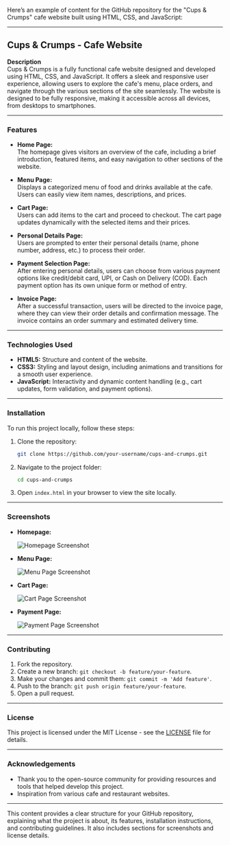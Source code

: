 Here’s an example of content for the GitHub repository for the "Cups & Crumps" cafe website built using HTML, CSS, and JavaScript:

---

## Cups & Crumps - Cafe Website

**Description**  
Cups & Crumps is a fully functional cafe website designed and developed using HTML, CSS, and JavaScript. It offers a sleek and responsive user experience, allowing users to explore the cafe's menu, place orders, and navigate through the various sections of the site seamlessly. The website is designed to be fully responsive, making it accessible across all devices, from desktops to smartphones.

---

### Features

- **Home Page:**  
  The homepage gives visitors an overview of the cafe, including a brief introduction, featured items, and easy navigation to other sections of the website.
  
- **Menu Page:**  
  Displays a categorized menu of food and drinks available at the cafe. Users can easily view item names, descriptions, and prices.

- **Cart Page:**  
  Users can add items to the cart and proceed to checkout. The cart page updates dynamically with the selected items and their prices.

- **Personal Details Page:**  
  Users are prompted to enter their personal details (name, phone number, address, etc.) to process their order.

- **Payment Selection Page:**  
  After entering personal details, users can choose from various payment options like credit/debit card, UPI, or Cash on Delivery (COD). Each payment option has its own unique form or method of entry.

- **Invoice Page:**  
  After a successful transaction, users will be directed to the invoice page, where they can view their order details and confirmation message. The invoice contains an order summary and estimated delivery time.


---

### Technologies Used

- **HTML5:** Structure and content of the website.
- **CSS3:** Styling and layout design, including animations and transitions for a smooth user experience.
- **JavaScript:** Interactivity and dynamic content handling (e.g., cart updates, form validation, and payment options).

---

### Installation

To run this project locally, follow these steps:

1. Clone the repository:
   ```bash
   git clone https://github.com/your-username/cups-and-crumps.git
   ```

2. Navigate to the project folder:
   ```bash
   cd cups-and-crumps
   ```

3. Open `index.html` in your browser to view the site locally.

---

### Screenshots

- **Homepage:**

  ![Homepage Screenshot](screenshots/homepage.png)

- **Menu Page:**

  ![Menu Page Screenshot](screenshots/menu.png)

- **Cart Page:**

  ![Cart Page Screenshot](screenshots/cart.png)

- **Payment Page:**

  ![Payment Page Screenshot](screenshots/payment.png)

---

### Contributing

1. Fork the repository.
2. Create a new branch: `git checkout -b feature/your-feature`.
3. Make your changes and commit them: `git commit -m 'Add feature'`.
4. Push to the branch: `git push origin feature/your-feature`.
5. Open a pull request.

---

### License

This project is licensed under the MIT License - see the [LICENSE](LICENSE) file for details.

---

### Acknowledgements

- Thank you to the open-source community for providing resources and tools that helped develop this project.
- Inspiration from various cafe and restaurant websites.

---

This content provides a clear structure for your GitHub repository, explaining what the project is about, its features, installation instructions, and contributing guidelines. It also includes sections for screenshots and license details.
